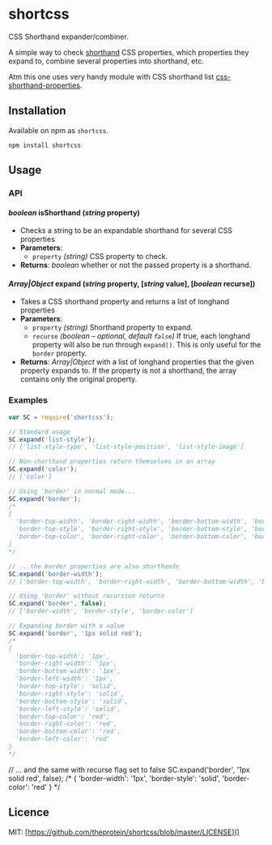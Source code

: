 # shortcss

CSS Shorthand expander/combiner.

A simple way to check [shorthand](http://www.w3.org/TR/CSS2/about.html#shorthand) CSS properties, which properties they expand to, combine several properties into shorthand, etc.

Atm this one uses very handy module with CSS shorthand list [css-shorthand-properties](https://github.com/gilmoreorless/css-shorthand-properties).

## Installation

Available on npm as `shortcss`.

```
npm install shortcss
```

## Usage

### API

#### _boolean_ isShorthand (_string_ property)

* Checks a string to be an expandable shorthand for several CSS properties
* **Parameters**:
    * `property` _(string)_ CSS property to check.
* **Returns**: _boolean_ whether or not the passed property is a shorthand.

#### _Array|Object_ expand (_string_ property, [_string_ value], [_boolean_ recurse])

* Takes a CSS shorthand property and returns a list of longhand properties
* **Parameters**:
	* `property` _(string)_ Shorthand property to expand.
	* `recurse` _(boolean – optional, default `false`)_ If true, each longhand property will also be run through `expand()`. This is only useful for the `border` property.
* **Returns**: _Array|Object_ with a list of longhand properties that the given property expands to. If the property is not a shorthand, the array contains only the original property.

### Examples

```js
var SC = require('shortcss');

// Standard usage
SC.expand('list-style');
// ['list-style-type', 'list-style-position', 'list-style-image']

// Non-shorthand properties return themselves in an array
SC.expand('color');
// ['color']

// Using 'border' in normal mode...
SC.expand('border');
/*
[
  'border-top-width', 'border-right-width', 'border-bottom-width', 'border-left-width',
  'border-top-style', 'border-right-style', 'border-bottom-style', 'border-left-style',
  'border-top-color', 'border-right-color', 'border-bottom-color', 'border-left-color'
]
*/

// ...the border properties are also shorthands
SC.expand('border-width');
// ['border-top-width', 'border-right-width', 'border-bottom-width', 'border-left-width']

// Using 'border' without recursion returns
SC.expand('border', false);
// ['border-width', 'border-style', 'border-color']

// Expanding border with a value
SC.expand('border', '1px solid red');
/*
{
  'border-top-width': '1px',
  'border-right-width': '1px',
  'border-bottom-width': '1px',
  'border-left-width': '1px',
  'border-top-style': 'solid',
  'border-right-style': 'solid',
  'border-bottom-style': 'solid',
  'border-left-style': 'solid',
  'border-top-color': 'red',
  'border-right-color': 'red',
  'border-bottom-color': 'red',
  'border-left-color': 'red'
}
*/
```

// ... and the same with recurse flag set to false
SC.expand('border', '1px solid red', false);
/*
{
  'border-width': '1px',
  'border-style': 'solid',
  'border-color': 'red'
}
*/


## Licence

MIT: [https://github.com/theprotein/shortcss/blob/master/LICENSE]()
